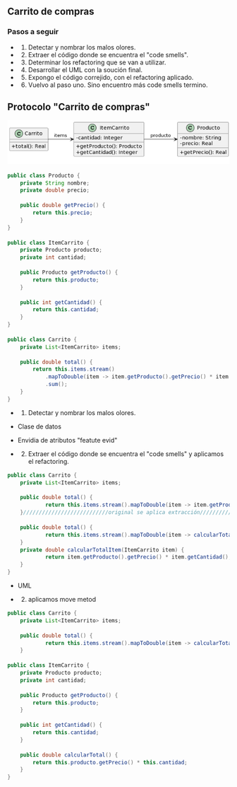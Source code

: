 ## Carrito de compras

### Pasos a seguir 
- 1) Detectar y nombrar los malos olores.
- 2) Extraer el código donde se encuentra el "code smells".
- 3) Determinar los refactoring que se van a utilizar.
- 4) Desarrollar el UML con la soución final.
- 5) Expongo el código correjido, con el refactoring aplicado.
- 6) Vuelvo al paso uno. Sino encuentro más code smells termino.

## Protocolo "Carrito de compras"

![alt text](image-2.png)

```java
public class Producto {
    private String nombre;
    private double precio;

    public double getPrecio() {
        return this.precio;
    }
}

public class ItemCarrito {
    private Producto producto;
    private int cantidad;

    public Producto getProducto() {
        return this.producto;
    }

    public int getCantidad() {
        return this.cantidad;
    }
}

public class Carrito {
    private List<ItemCarrito> items;

    public double total() {
        return this.items.stream()
            .mapToDouble(item -> item.getProducto().getPrecio() * item.getCantidad())
            .sum();
    }
}

```
- 1) Detectar y nombrar los malos olores.
- Clase de datos
- Envidia de atributos "featute evid"

- 2) Extraer el código donde se encuentra el "code smells" y aplicamos el refactoring.
```java
public class Carrito {
	private List<ItemCarrito> items;

    public double total() {
            return this.items.stream().mapToDouble(item -> item.getProducto().getPrecio() * item.getCantidad()).sum();
    }///////////////////////////original se aplica extracción///////////////////////////////

    public double total() {
            return this.items.stream().mapToDouble(item -> calcularTotalItem(item)).sum();
    }
    private double calcularTotalItem(ItemCarrito item) {
            return item.getProducto().getPrecio() * item.getCantidad();
    }
}
```
- UML




- 2) aplicamos move metod
```java
public class Carrito {
	private List<ItemCarrito> items;

    public double total() {
            return this.items.stream().mapToDouble(item -> calcularTotalItem(item)).sum();
    }

public class ItemCarrito {
    private Producto producto;
    private int cantidad;
        
    public Producto getProducto() {
        return this.producto;
    }
    
    public int getCantidad() {
        return this.cantidad;
    }
    
    public double calcularTotal() {
    	return this.producto.getPrecio() * this.cantidad;
    }
}



```



